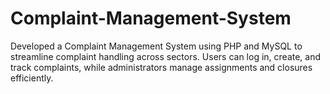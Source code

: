 # Complaint-Management-System
Developed a Complaint Management System using PHP and MySQL to streamline complaint handling across sectors. Users can log in, create, and track complaints, while administrators manage assignments and closures efficiently.
